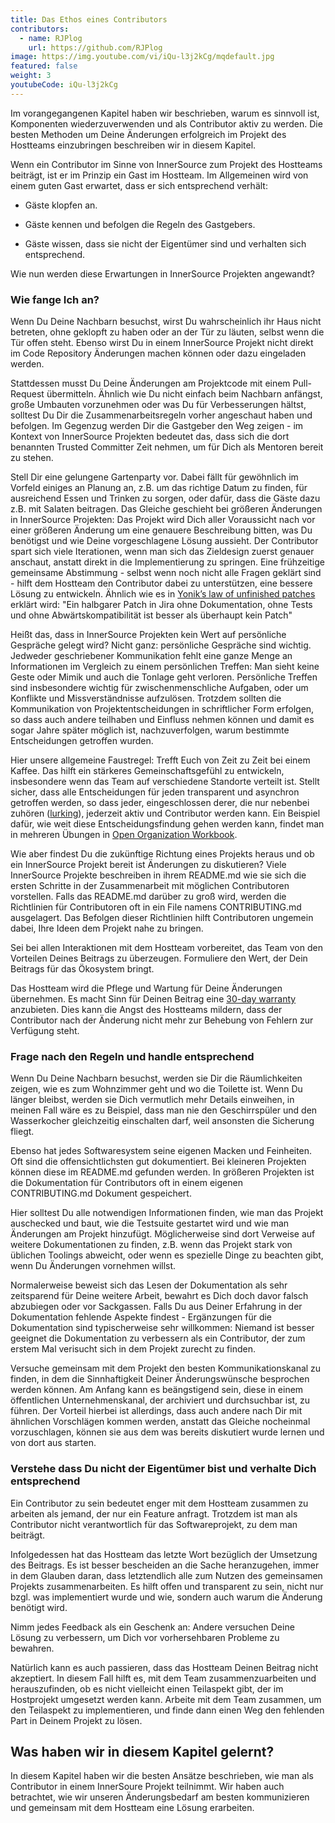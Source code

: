 ```yaml
---
title: Das Ethos eines Contributors
contributors:
  - name: RJPlog
    url: https://github.com/RJPlog
image: https://img.youtube.com/vi/iQu-l3j2kCg/mqdefault.jpg
featured: false
weight: 3
youtubeCode: iQu-l3j2kCg
---
```

<div class="paragraph">
<p>Im vorangegangenen Kapitel haben wir beschrieben, warum es sinnvoll ist, Komponenten wiederzuverwenden und als Contributor aktiv zu werden.
Die besten Methoden um Deine Änderungen erfolgreich im Projekt des Hostteams einzubringen beschreiben wir in diesem Kapitel.</p>
</div>
<div class="paragraph">
<p>Wenn ein Contributor im Sinne von InnerSource zum Projekt des Hostteams beiträgt, ist er im Prinzip ein Gast im Hostteam. Im Allgemeinen wird von einem guten Gast erwartet, dass er sich entsprechend verhält:</p>
</div>
<div class="ulist">
<ul>
<li>
<p>Gäste klopfen an.</p>
</li>
<li>
<p>Gäste kennen und befolgen die Regeln des Gastgebers.</p>
</li>
<li>
<p>Gäste wissen, dass sie nicht der Eigentümer sind und verhalten sich entsprechend.</p>
</li>
</ul>
</div>
<div class="paragraph">
<p>Wie nun werden diese Erwartungen in InnerSource Projekten angewandt?</p>
</div>
<div class="sect2">
<h3 id="_wie_fange_ich_an">Wie fange Ich an?</h3>
<div class="paragraph">
<p>Wenn Du Deine Nachbarn besuchst, wirst Du wahrscheinlich ihr Haus nicht betreten, ohne geklopft zu haben oder an der Tür zu läuten, selbst wenn die Tür offen steht. Ebenso wirst Du in einem InnerSource Projekt nicht direkt im Code Repository Änderungen machen können oder dazu eingeladen werden.</p>
</div>
<div class="paragraph">
<p>Stattdessen musst Du Deine Änderungen am Projektcode mit einem Pull-Request übermitteln. Ähnlich wie Du nicht einfach beim Nachbarn anfängst, große Umbauten vorzunehmen oder was Du für Verbesserungen hältst, solltest Du Dir die Zusammenarbeitsregeln vorher angeschaut haben und befolgen. Im Gegenzug werden Dir die Gastgeber den Weg zeigen - im Kontext von InnerSource Projekten bedeutet das, dass sich die dort benannten Trusted Committer Zeit nehmen, um für Dich als Mentoren  bereit zu stehen.</p>
</div>
<div class="paragraph">
<p>Stell Dir eine gelungene Gartenparty vor. Dabei fällt für gewöhnlich im Vorfeld einiges an Planung an, z.B. um das richtige Datum zu finden, für ausreichend Essen und Trinken zu sorgen, oder dafür, dass die Gäste dazu z.B. mit Salaten beitragen. Das Gleiche geschieht bei größeren Änderungen in InnerSource Projekten: Das Projekt wird Dich aller Voraussicht nach vor einer größeren Änderung um eine genauere Beschreibung bitten, was Du benötigst und wie Deine vorgeschlagene Lösung aussieht. Der Contributor spart sich viele Iterationen, wenn man sich das Zieldesign zuerst genauer anschaut, anstatt direkt in die Implementierung zu springen. Eine frühzeitige gemeinsame Abstimmung - selbst wenn noch nicht alle Fragen geklärt sind - hilft dem Hostteam den Contributor dabei zu unterstützen, eine bessere Lösung zu entwickeln. Ähnlich wie es in <a href="https://cwiki.apache.org/confluence/display/solr/HowToContribute">Yonik&#8217;s law of unfinished
patches</a> erklärt wird: "Ein halbgarer Patch in Jira ohne Dokumentation, ohne Tests und ohne Abwärtskompatibilität ist besser als überhaupt kein Patch"</p>
</div>
<div class="paragraph">
<p>Heißt das, dass in InnerSource Projekten kein Wert auf persönliche Gespräche gelegt wird? Nicht ganz: persönliche Gespräche sind wichtig. Jedweder geschriebener Kommunikation fehlt eine ganze Menge an Informationen im Vergleich zu einem persönlichen Treffen: Man sieht keine Geste oder Mimik und auch die Tonlage geht verloren. Persönliche Treffen sind insbesondere wichtig für zwischenmenschliche Aufgaben, oder um Konflikte und Missverständnisse aufzulösen. Trotzdem sollten die Kommunikation von Projektentscheidungen in schriftlicher Form erfolgen, so dass auch andere teilhaben und Einfluss nehmen können und damit es sogar Jahre später möglich ist, nachzuverfolgen, warum bestimmte Entscheidungen getroffen wurden.</p>
</div>
<div class="paragraph">
<p>Hier unsere allgemeine Faustregel: Trefft Euch von Zeit zu Zeit bei einem Kaffee. Das hilft ein stärkeres Gemeinschaftsgefühl zu entwickeln, insbesondere wenn das Team auf verschiedene Standorte verteilt ist. Stellt sicher, dass alle Entscheidungen für jeden transparent und asynchron getroffen werden, so dass jeder, eingeschlossen derer, die nur nebenbei zuhören (<a href="https://en.wikipedia.org/wiki/Lurker">lurking</a>), jederzeit aktiv und Contributor werden kann. Ein Beispiel dafür, wie weit diese Entscheidungsfindung gehen werden kann, findet man in mehreren Übungen in <a href="https://opensource.com/open-organization/resources/workbook">Open Organization
Workbook</a>.</p>
</div>
<div class="paragraph">
<p>Wie aber findest Du die zukünftige Richtung eines Projekts heraus und ob ein InnerSource Projekt bereit ist Änderungen zu diskutieren? Viele InnerSource Projekte beschreiben in ihrem README.md wie sie sich die ersten Schritte in der Zusammenarbeit mit möglichen Contributoren vorstellen. Falls das README.md darüber zu groß wird, werden die Richtlinien für Contributoren oft in ein File namens CONTRIBUTING.md ausgelagert. Das Befolgen dieser Richtlinien hilft Contributoren ungemein dabei, Ihre Ideen dem Projekt nahe zu bringen.</p>
</div>
<div class="paragraph">
<p>Sei bei allen Interaktionen mit dem Hostteam vorbereitet, das Team von den Vorteilen Deines Beitrags zu überzeugen. Formuliere den Wert, der Dein Beitrags für das Ökosystem bringt.</p>
</div>
<div class="paragraph">
<p>Das Hostteam wird die Pflege und Wartung für Deine Änderungen übernehmen. Es macht Sinn für Deinen Beitrag eine <a href="https://patterns.innersourcecommons.org/p/30-day-warranty">30-day warranty</a> anzubieten. Dies kann die Angst des Hostteams mildern, dass der Contributor nach der Änderung nicht mehr zur Behebung von Fehlern zur Verfügung steht.</p>
</div>
</div>
<div class="sect2">
<h3 id="_frage_nach_den_regeln_und_handle_entsprechend">Frage nach den Regeln und handle entsprechend</h3>
<div class="paragraph">
<p>Wenn Du Deine Nachbarn besuchst, werden sie Dir die Räumlichkeiten zeigen, wie es zum Wohnzimmer geht und wo die Toilette ist. Wenn Du länger bleibst, werden sie Dich vermutlich mehr Details einweihen, in meinen Fall wäre es zu Beispiel, dass man nie den Geschirrspüler und den Wasserkocher gleichzeitig einschalten darf, weil ansonsten die Sicherung fliegt.</p>
</div>
<div class="paragraph">
<p>Ebenso hat jedes Softwaresystem seine eigenen Macken und Feinheiten. Oft sind die offensichtlichsten gut dokumentiert. Bei kleineren Projekten können diese im README.md gefunden werden. In größeren Projekten ist die Dokumentation für Contributors oft in einem eigenen CONTRIBUTING.md Dokument gespeichert.</p>
</div>
<div class="paragraph">
<p>Hier solltest Du alle notwendigen Informationen finden, wie man das Projekt auschecked und baut, wie die Testsuite gestartet wird und wie man Änderungen am Projekt hinzufügt. Möglicherweise sind dort Verweise auf weitere Dokumentationen zu finden, z.B. wenn das Projekt stark von üblichen Toolings abweicht, oder wenn es spezielle Dinge zu beachten gibt, wenn Du Änderungen vornehmen willst.</p>
</div>
<div class="paragraph">
<p>Normalerweise beweist sich das Lesen der Dokumentation als sehr zeitsparend für Deine weitere Arbeit, bewahrt es Dich doch davor falsch abzubiegen oder vor Sackgassen. Falls Du aus Deiner Erfahrung in der Dokumentation fehlende Aspekte findest - Ergänzungen für die Dokumentation sind typischerweise sehr willkommen: Niemand ist besser geeignet die Dokumentation zu verbessern als ein Contributor, der zum erstem Mal verisucht sich in dem Projekt zurecht zu finden.</p>
</div>
<div class="paragraph">
<p>Versuche gemeinsam mit dem Projekt den besten Kommunikationskanal zu finden, in dem die Sinnhaftigkeit Deiner Änderungswünsche besprochen werden können. Am Anfang kann es beängstigend sein, diese in einem öffentlichen Unternehmenskanal, der archiviert und durchsuchbar ist, zu führen. Der Vorteil hierbei ist allerdings, dass auch andere nach Dir mit ähnlichen Vorschlägen kommen werden, anstatt das Gleiche nocheinmal vorzuschlagen, können sie aus dem was bereits diskutiert wurde lernen und von dort aus starten.</p>
</div>
</div>
<div class="sect2">
<h3 id="_verstehe_dass_du_nicht_der_eigentümer_bist_und_verhalte_dich_entsprechend">Verstehe dass Du nicht der Eigentümer bist und verhalte Dich entsprechend</h3>
<div class="paragraph">
<p>Ein Contributor zu sein bedeutet enger mit dem Hostteam zusammen zu arbeiten als jemand, der nur ein Feature anfragt. Trotzdem ist man als Contributor nicht verantwortlich für das Softwareprojekt, zu dem man beiträgt.</p>
</div>
<div class="paragraph">
<p>Infolgedessen hat das Hostteam das letzte Wort bezüglich der Umsetzung des Beitrags. Es ist besser bescheiden an die Sache heranzugehen, immer in dem Glauben daran, dass letztendlich alle zum Nutzen des gemeinsamen Projekts zusammenarbeiten. Es hilft offen und transparent zu sein, nicht nur bzgl. was implementiert wurde und wie, sondern auch warum die Änderung benötigt wird.</p>
</div>
<div class="paragraph">
<p>Nimm jedes Feedback als ein Geschenk an: Andere versuchen Deine Lösung zu verbessern, um Dich vor vorhersehbaren Probleme zu bewahren.</p>
</div>
<div class="paragraph">
<p>Natürlich kann es auch passieren, dass das Hostteam Deinen Beitrag nicht akzeptiert. In diesem Fall hilft es, mit dem Team zusammenzuarbeiten und herauszufinden, ob es nicht vielleicht einen Teilaspekt gibt, der im Hostprojekt umgesetzt werden kann. Arbeite mit dem Team zusammen, um den Teilaspekt zu implementieren, und finde dann einen Weg den fehlenden Part in Deinem Projekt zu lösen.</p>
</div>
</div>
<div class="sect1">
<h2 id="_was_haben_wir_in_diesem_kapitel_gelernt">Was haben wir in diesem Kapitel gelernt?</h2>
<div class="sectionbody">
<div class="paragraph">
<p>In diesem Kapitel haben wir die besten Ansätze beschrieben, wie man als Contributor in einem InnerSoure Projekt teilnimmt. Wir haben auch betrachtet, wie wir unseren Änderungsbedarf am besten kommunizieren und gemeinsam mit dem Hostteam eine Lösung erarbeiten.</p>
</div>
</div>
</div>
<!--- This file autogenerated from https://github.com/InnerSourceCommons/InnerSourceLearningPath/blob/master/scripts -->